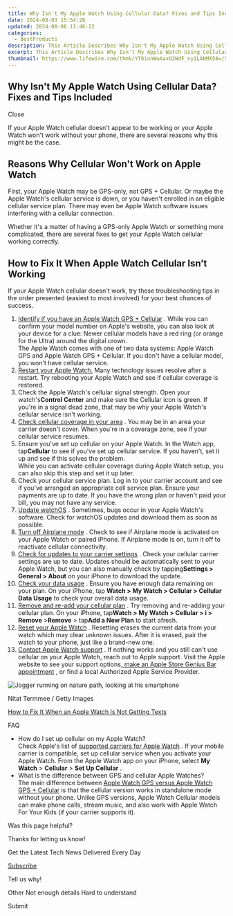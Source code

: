 ```yaml
---
title: Why Isn't My Apple Watch Using Cellular Data? Fixes and Tips Included
date: 2024-08-03 15:54:26
updated: 2024-08-06 11:46:22
categories:
  - BestProducts
description: This Article Describes Why Isn't My Apple Watch Using Cellular Data? Fixes and Tips Included
excerpt: This Article Describes Why Isn't My Apple Watch Using Cellular Data? Fixes and Tips Included
thumbnail: https://www.lifewire.com/thmb/YT8innWuAaxO2NdF_ny1LANMX58=/540x405/filters:no_upscale():max_bytes(150000):strip_icc():format(webp)/apple-watch-cellular-not-working-how-to-fix-the-problem-5194514-5f95535d9ec445e8a864a1fb13c90056.jpg
---
```


## Why Isn't My Apple Watch Using Cellular Data? Fixes and Tips Included

Close 

 If your Apple Watch cellular doesn't appear to be working or your Apple Watch won't work without your phone, there are several reasons why this might be the case.

##  Reasons Why Cellular Won't Work on Apple Watch 

 First, your Apple Watch may be GPS-only, not GPS + Cellular. Or maybe the Apple Watch's cellular service is down, or you haven't enrolled in an eligible cellular service plan. There may even be Apple Watch software issues interfering with a cellular connection.

 Whether it's a matter of having a GPS-only Apple Watch or something more complicated, there are several fixes to get your Apple Watch cellular working correctly. 

##  How to Fix It When Apple Watch Cellular Isn’t Working 

 If your Apple Watch cellular doesn't work, try these troubleshooting tips in the order presented (easiest to most involved) for your best chances of success.

1. [ Identify if you have an Apple Watch GPS + Cellular](https://support.apple.com/108056) . While you can confirm your model number on Apple's website, you can also look at your device for a clue: Newer cellular models have a red ring (or orange for the Ultra) around the digital crown.  
 The Apple Watch comes with one of two data systems: Apple Watch GPS and Apple Watch GPS + Cellular. If you don't have a cellular model, you won't have cellular service.
2. [ Restart your Apple Watch.](https://www.lifewire.com/how-to-restart-apple-watch-4570845) Many technology issues resolve after a restart. Try rebooting your Apple Watch and see if cellular coverage is restored.
3. Check the Apple Watch's cellular signal strength. Open your watch's**Control Center** and make sure the Cellular icon is green. If you're in a signal dead zone, that may be why your Apple Watch's cellular service isn't working.
4. [ Check cellular coverage in your area](https://www.fcc.gov/BroadbandData/MobileMaps/mobile-map) . You may be in an area your carrier doesn't cover. When you're in a coverage zone, see if your cellular service resumes.
5. Ensure you've set up cellular on your Apple Watch. In the Watch app, tap**Cellular** to see if you've set up cellular service. If you haven't, set it up and see if this solves the problem.  
 While you can activate cellular coverage during Apple Watch setup, you can also skip this step and set it up later.
6. Check your cellular service plan. Log in to your carrier account and see if you've arranged an appropriate cell service plan. Ensure your payments are up to date. If you have the wrong plan or haven't paid your bill, you may not have any service.
7. [ Update watchOS](https://www.lifewire.com/update-apple-watch-system-software-4774269) . Sometimes, bugs occur in your Apple Watch's software. Check for watchOS updates and download them as soon as possible.
8. [ Turn off Airplane mode](https://www.lifewire.com/what-is-iphone-airplane-mode-2000238) . Check to see if Airplane mode is activated on your Apple Watch or paired iPhone. If Airplane mode is on, turn it off to reactivate cellular connectivity.
9. [ Check for updates to your carrier settings](https://www.lifewire.com/how-to-update-your-iphone-carrier-settings-4079975) . Check your cellular carrier settings are up to date. Updates should be automatically sent to your Apple Watch, but you can also manually check by tapping**Settings > General > About** on your iPhone to download the update.
10. [ Check your data usage](https://www.lifewire.com/check-mobile-data-usage-4589301) . Ensure you have enough data remaining on your plan. On your iPhone, tap **Watch > My Watch > Cellular > Cellular Data Usage** to check your overall data usage.
11. [ Remove and re-add your cellular plan](https://support.apple.com/HT207578) . Try removing and re-adding your cellular plan. On your iPhone, tap**Watch > My Watch > Cellular > i > Remove** \>**Remove** \> tap**Add a New Plan** to start afresh.
12. [ Reset your Apple Watch](https://www.lifewire.com/how-to-reset-apple-watch-4175952) . Resetting erases the current data from your watch which may clear unknown issues. After it is erased, pair the watch to your phone, just like a brand-new one.
13. [ Contact Apple Watch support](https://support.apple.com/watch) . If nothing works and you still can't use cellular on your Apple Watch, reach out to Apple support. Visit the Apple website to see your support options,[ make an Apple Store Genius Bar appointment](https://www.lifewire.com/how-to-make-an-apple-genius-bar-appointment-1999601) , or find a local Authorized Apple Service Provider.

![Jogger running on nature path, looking at his smartphone](https://www.lifewire.com/thmb/too2bkxBtNxYg1f3QRK_gBlLp5g=/1500x0/filters:no_upscale():max_bytes(150000):strip_icc():format(webp)/apple-watch-cellular-not-working-how-to-fix-the-problem-5194514-5f95535d9ec445e8a864a1fb13c90056.jpg) 

Nitat Termmee / Getty Images

[  How to Fix It When an Apple Watch Is Not Getting Texts ](https://www.lifewire.com/fix-apple-watch-not-getting-texts-5188521) 

 FAQ

* How do I set up cellular on my Apple Watch?  
 Check Apple's list of [ supported carriers for Apple Watch](https://www.apple.com/watch/cellular/) . If your mobile carrier is compatible, set up cellular service when you activate your Apple Watch. From the Apple Watch app on your iPhone, select **My Watch** \> **Cellular** \> **Set Up Cellular** .
* What is the difference between GPS and cellular Apple Watches?  
 The main difference between [ Apple Watch GPS versus Apple Watch GPS + Cellular](https://www.lifewire.com/gps-apple-watch-vs-cellular-apple-watch-4774783) is that the cellular version works in standalone mode without your phone. Unlike GPS versions, Apple Watch Cellular models can make phone calls, stream music, and also work with Apple Watch For Your Kids (if your carrier supports it).

Was this page helpful?

Thanks for letting us know!

 Get the Latest Tech News Delivered Every Day

[ Subscribe ](https://www.lifewire.com/#) 

Tell us why!

 Other  Not enough details  Hard to understand 

 Submit 

<ins class="adsbygoogle"
     style="display:block"
     data-ad-format="autorelaxed"
     data-ad-client="ca-pub-7571918770474297"
     data-ad-slot="1223367746"></ins>



<ins class="adsbygoogle"
     style="display:block"
     data-ad-client="ca-pub-7571918770474297"
     data-ad-slot="8358498916"
     data-ad-format="auto"
     data-full-width-responsive="true"></ins>
